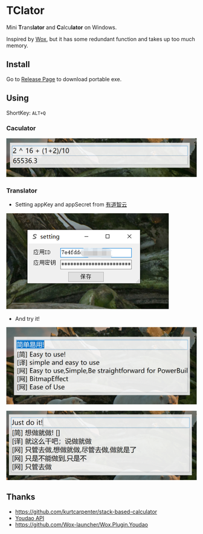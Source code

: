 # TClator

Mini **T**rans**lator** and **C**alcu**lator** on Windows.

Inspired by [Wox](https://github.com/Wox-launcher/Wox), but it has some redundant function and takes up too much memory.
## Install

Go to [Release Page](https://github.com/skyduy/TClator/releases) to download portable exe.

## Using

ShortKey: `ALT+Q`

### Caculator
![Caculator](https://github.com/skyduy/TClator/blob/master/doc/images/calc.jpg)

### Translator
- Setting appKey and appSecret from [有道智云](http://ai.youdao.com/fanyi-services.s?null)

![Setting](https://github.com/skyduy/TClator/blob/master/doc/images/setting.jpg)

- And try it!

![中文到英文翻译](https://github.com/skyduy/TClator/blob/master/doc/images/zh2en.jpg)

![English to Chinese](https://github.com/skyduy/TClator/blob/master/doc/images/en2zh.jpg)
## Thanks
- https://github.com/kurtcarpenter/stack-based-calculator
- [Youdao API](https://ai.youdao.com/DOCSIRMA/html/%E8%87%AA%E7%84%B6%E8%AF%AD%E8%A8%80%E7%BF%BB%E8%AF%91/API%E6%96%87%E6%A1%A3/%E6%96%87%E6%9C%AC%E7%BF%BB%E8%AF%91%E6%9C%8D%E5%8A%A1/%E6%96%87%E6%9C%AC%E7%BF%BB%E8%AF%91%E6%9C%8D%E5%8A%A1-API%E6%96%87%E6%A1%A3.html)
- https://github.com/Wox-launcher/Wox.Plugin.Youdao
